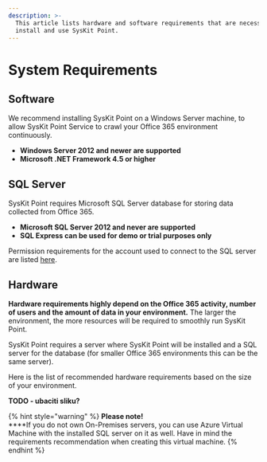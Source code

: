 ```yaml
---
description: >-
  This article lists hardware and software requirements that are necessary to
  install and use SysKit Point.
---
```


# System Requirements

## Software

We recommend installing SysKit Point on a Windows Server machine, to allow SysKit Point Service to crawl your Office 365 environment continuously. 

* **Windows Server 2012 and newer are supported** 
* **Microsoft .NET Framework 4.5 or higher**

## SQL Server

SysKit Point requires Microsoft SQL Server database for storing data collected from Office 365. 

* **Microsoft SQL Server 2012 and never are supported**
* **SQL Express can be used for demo or trial purposes only**

Permission requirements for the account used to connect to the SQL server are listed [here](permission-requirements.md).

## Hardware

**Hardware requirements highly depend on the Office 365 activity, number of users and the amount of data in your environment.** The larger the environment, the more resources will be required to smoothly run SysKit Point. 

SysKit Point requires a server where SysKit Point will be installed and a SQL server for the database \(for smaller Office 365 environments this can be the same server\). 

Here is the list of recommended hardware requirements based on the size of your environment. 

**TODO - ubaciti sliku?**

{% hint style="warning" %}
**Please note!**   
****If you do not own On-Premises servers, you can use Azure Virtual Machine with the installed SQL server on it as well. Have in mind the requirements recommendation when creating this virtual machine.
{% endhint %}


